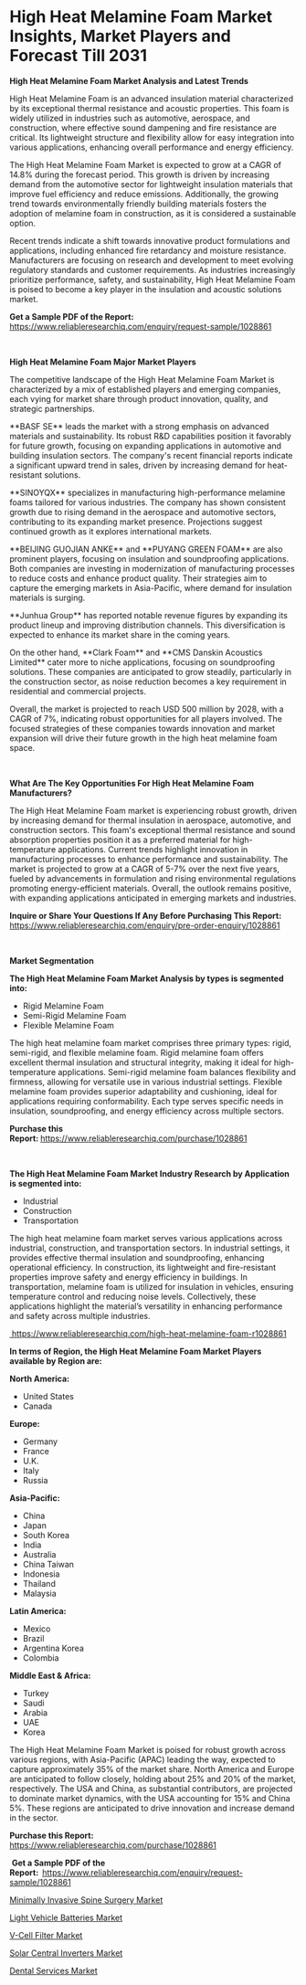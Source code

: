 <p><h1>High Heat Melamine Foam Market Insights, Market Players and Forecast Till 2031</h1></p><p><strong>High Heat Melamine Foam Market Analysis and Latest Trends</strong></p>
<p><p>High Heat Melamine Foam is an advanced insulation material characterized by its exceptional thermal resistance and acoustic properties. This foam is widely utilized in industries such as automotive, aerospace, and construction, where effective sound dampening and fire resistance are critical. Its lightweight structure and flexibility allow for easy integration into various applications, enhancing overall performance and energy efficiency.</p><p>The High Heat Melamine Foam Market is expected to grow at a CAGR of 14.8% during the forecast period. This growth is driven by increasing demand from the automotive sector for lightweight insulation materials that improve fuel efficiency and reduce emissions. Additionally, the growing trend towards environmentally friendly building materials fosters the adoption of melamine foam in construction, as it is considered a sustainable option.</p><p>Recent trends indicate a shift towards innovative product formulations and applications, including enhanced fire retardancy and moisture resistance. Manufacturers are focusing on research and development to meet evolving regulatory standards and customer requirements. As industries increasingly prioritize performance, safety, and sustainability, High Heat Melamine Foam is poised to become a key player in the insulation and acoustic solutions market.</p></p>
<p><strong>Get a Sample PDF of the Report:&nbsp;</strong> <a href="https://www.reliableresearchiq.com/enquiry/request-sample/1028861?utm_campaign=1581&utm_medium=2&utm_source=Github&utm_content=ia&utm_term=03122024&utm_id=high-heat-melamine-foam">https://www.reliableresearchiq.com/enquiry/request-sample/1028861</a></p>
<p>&nbsp;</p>
<p><strong>High Heat Melamine Foam Major Market Players</strong></p>
<p><p>The competitive landscape of the High Heat Melamine Foam Market is characterized by a mix of established players and emerging companies, each vying for market share through product innovation, quality, and strategic partnerships.</p><p>**BASF SE** leads the market with a strong emphasis on advanced materials and sustainability. Its robust R&D capabilities position it favorably for future growth, focusing on expanding applications in automotive and building insulation sectors. The company's recent financial reports indicate a significant upward trend in sales, driven by increasing demand for heat-resistant solutions.</p><p>**SINOYQX** specializes in manufacturing high-performance melamine foams tailored for various industries. The company has shown consistent growth due to rising demand in the aerospace and automotive sectors, contributing to its expanding market presence. Projections suggest continued growth as it explores international markets.</p><p>**BEIJING GUOJIAN ANKE** and **PUYANG GREEN FOAM** are also prominent players, focusing on insulation and soundproofing applications. Both companies are investing in modernization of manufacturing processes to reduce costs and enhance product quality. Their strategies aim to capture the emerging markets in Asia-Pacific, where demand for insulation materials is surging.</p><p>**Junhua Group** has reported notable revenue figures by expanding its product lineup and improving distribution channels. This diversification is expected to enhance its market share in the coming years.</p><p>On the other hand, **Clark Foam** and **CMS Danskin Acoustics Limited** cater more to niche applications, focusing on soundproofing solutions. These companies are anticipated to grow steadily, particularly in the construction sector, as noise reduction becomes a key requirement in residential and commercial projects.</p><p>Overall, the market is projected to reach USD 500 million by 2028, with a CAGR of 7%, indicating robust opportunities for all players involved. The focused strategies of these companies towards innovation and market expansion will drive their future growth in the high heat melamine foam space.</p></p>
<p>&nbsp;</p>
<p><strong>What Are The Key Opportunities For High Heat Melamine Foam Manufacturers?</strong></p>
<p><p>The High Heat Melamine Foam market is experiencing robust growth, driven by increasing demand for thermal insulation in aerospace, automotive, and construction sectors. This foam's exceptional thermal resistance and sound absorption properties position it as a preferred material for high-temperature applications. Current trends highlight innovation in manufacturing processes to enhance performance and sustainability. The market is projected to grow at a CAGR of 5-7% over the next five years, fueled by advancements in formulation and rising environmental regulations promoting energy-efficient materials. Overall, the outlook remains positive, with expanding applications anticipated in emerging markets and industries.</p></p>
<p><strong>Inquire or Share Your Questions If Any Before Purchasing This Report:</strong> <a href="https://www.reliableresearchiq.com/enquiry/pre-order-enquiry/1028861?utm_campaign=1581&utm_medium=2&utm_source=Github&utm_content=ia&utm_term=03122024&utm_id=high-heat-melamine-foam">https://www.reliableresearchiq.com/enquiry/pre-order-enquiry/1028861</a></p>
<p>&nbsp;</p>
<p><strong>Market Segmentation</strong></p>
<p><strong>The High Heat Melamine Foam Market Analysis by types is segmented into:</strong></p>
<p><ul><li>Rigid Melamine Foam</li><li>Semi-Rigid Melamine Foam</li><li>Flexible Melamine Foam</li></ul></p>
<p><p>The high heat melamine foam market comprises three primary types: rigid, semi-rigid, and flexible melamine foam. Rigid melamine foam offers excellent thermal insulation and structural integrity, making it ideal for high-temperature applications. Semi-rigid melamine foam balances flexibility and firmness, allowing for versatile use in various industrial settings. Flexible melamine foam provides superior adaptability and cushioning, ideal for applications requiring conformability. Each type serves specific needs in insulation, soundproofing, and energy efficiency across multiple sectors.</p></p>
<p><strong>Purchase this Report:&nbsp;</strong><a href="https://www.reliableresearchiq.com/purchase/1028861?utm_campaign=1581&utm_medium=2&utm_source=Github&utm_content=ia&utm_term=03122024&utm_id=high-heat-melamine-foam">https://www.reliableresearchiq.com/purchase/1028861</a></p>
<p>&nbsp;</p>
<p><strong>The High Heat Melamine Foam Market Industry Research by Application is segmented into:</strong></p>
<p><ul><li>Industrial</li><li>Construction</li><li>Transportation</li></ul></p>
<p><p>The high heat melamine foam market serves various applications across industrial, construction, and transportation sectors. In industrial settings, it provides effective thermal insulation and soundproofing, enhancing operational efficiency. In construction, its lightweight and fire-resistant properties improve safety and energy efficiency in buildings. In transportation, melamine foam is utilized for insulation in vehicles, ensuring temperature control and reducing noise levels. Collectively, these applications highlight the material’s versatility in enhancing performance and safety across multiple industries.</p></p>
<p><a href="https://www.reliableresearchiq.com/high-heat-melamine-foam-r1028861?utm_campaign=1581&utm_medium=2&utm_source=Github&utm_content=ia&utm_term=03122024&utm_id=high-heat-melamine-foam">&nbsp;https://www.reliableresearchiq.com/high-heat-melamine-foam-r1028861</a></p>
<p><strong>In terms of Region, the High Heat Melamine Foam Market Players available by Region are:</strong></p>
<p>
    <p> <strong> North America: </strong>
        <ul>
            <li>United States</li>
            <li>Canada</li>
        </ul>
        </p> 
    <p> <strong> Europe: </strong>
        <ul>
            <li>Germany</li>
            <li>France</li>
            <li>U.K.</li>
            <li>Italy</li>
            <li>Russia</li>
        </ul>
        </p> 
    <p> <strong> Asia-Pacific: </strong>
        <ul>
            <li>China</li>
            <li>Japan</li>
            <li>South Korea</li>
            <li>India</li>
            <li>Australia</li>
            <li>China Taiwan</li>
            <li>Indonesia</li>
            <li>Thailand</li>
            <li>Malaysia</li>
        </ul>
        </p> 
    <p> <strong> Latin America: </strong>
        <ul>
            <li>Mexico</li>
            <li>Brazil</li>
            <li>Argentina Korea</li>
            <li>Colombia</li>
        </ul>
        </p> 
    <p> <strong> Middle East & Africa: </strong>
        <ul>
            <li>Turkey</li>
            <li>Saudi</li>
            <li>Arabia</li>
            <li>UAE</li>
            <li>Korea</li>
        </ul>
    </p>
    </p>
<p><p>The High Heat Melamine Foam Market is poised for robust growth across various regions, with Asia-Pacific (APAC) leading the way, expected to capture approximately 35% of the market share. North America and Europe are anticipated to follow closely, holding about 25% and 20% of the market, respectively. The USA and China, as substantial contributors, are projected to dominate market dynamics, with the USA accounting for 15% and China 5%. These regions are anticipated to drive innovation and increase demand in the sector.</p></p>
<p><strong>Purchase this Report: </strong><a href="https://www.reliableresearchiq.com/purchase/1028861?utm_campaign=1581&utm_medium=2&utm_source=Github&utm_content=ia&utm_term=03122024&utm_id=high-heat-melamine-foam">https://www.reliableresearchiq.com/purchase/1028861</a></p>
<p>&nbsp;<strong>Get a Sample PDF of the Report:&nbsp;&nbsp;</strong><a href="https://www.reliableresearchiq.com/enquiry/request-sample/1028861?utm_campaign=1581&utm_medium=2&utm_source=Github&utm_content=ia&utm_term=03122024&utm_id=high-heat-melamine-foam">https://www.reliableresearchiq.com/enquiry/request-sample/1028861</a></p>
<p><strong></strong></p>
<p><p><a href="https://www.linkedin.com/pulse/unveiling-future-minimally-invasive-spine-surgery-market-5sy0e?utm_campaign=1581&utm_medium=2&utm_source=Github&utm_content=ia&utm_term=03122024&utm_id=high-heat-melamine-foam">Minimally Invasive Spine Surgery Market</a></p><p><a href="https://issuu.com/reportprime-2/docs/light-vehicle-batteries-market-size-2030.pptx?utm_campaign=1581&utm_medium=2&utm_source=Github&utm_content=ia&utm_term=03122024&utm_id=high-heat-melamine-foam">Light Vehicle Batteries Market</a></p><p><a href="https://github.com/willjis/Market-Research-Report-List-1/blob/main/v-cell-filter-market.md?utm_campaign=1581&utm_medium=2&utm_source=Github&utm_content=ia&utm_term=03122024&utm_id=high-heat-melamine-foam">V-Cell Filter Market</a></p><p><a href="https://issuu.com/reportprime-2/docs/solar-central-inverters-market-size-2030.pptx?utm_campaign=1581&utm_medium=2&utm_source=Github&utm_content=ia&utm_term=03122024&utm_id=high-heat-melamine-foam">Solar Central Inverters Market</a></p><p><a href="https://www.linkedin.com/pulse/insightful-dental-services-market-trends-growth-opportunities-4cxle?utm_campaign=1581&utm_medium=2&utm_source=Github&utm_content=ia&utm_term=03122024&utm_id=high-heat-melamine-foam">Dental Services Market</a></p></p>